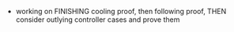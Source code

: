 - working on FINISHING cooling proof, then following proof, THEN consider outlying controller cases and prove them
